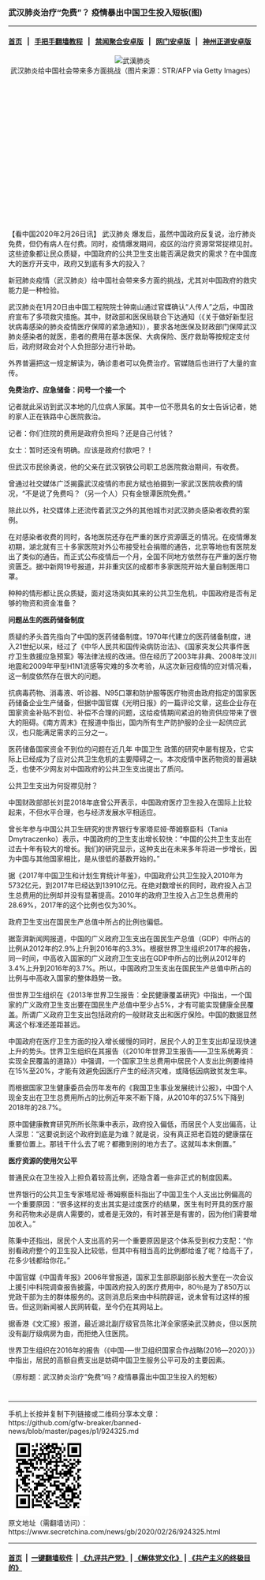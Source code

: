 ### 武汉肺炎治疗“免费”？ 疫情暴出中国卫生投入短板(图)
------------------------

#### [首页](https://github.com/gfw-breaker/banned-news/blob/master/README.md) &nbsp;&nbsp;|&nbsp;&nbsp; [手把手翻墙教程](https://github.com/gfw-breaker/guides/wiki) &nbsp;&nbsp;|&nbsp;&nbsp; [禁闻聚合安卓版](https://github.com/gfw-breaker/bn-android) &nbsp;&nbsp;|&nbsp;&nbsp; [网门安卓版](https://github.com/oGate2/oGate) &nbsp;&nbsp;|&nbsp;&nbsp; [神州正道安卓版](https://github.com/SzzdOgate/update) 



<div class="article_right" style="fone-color:#000">
 <p style="text-align: center;">
  <img alt="武漢肺炎" src="//img3.secretchina.com/pic/2020/2-26/p2635511a320336748-ss.jpg" style="height:337px; width:600px"/>
  <br>
   武汉肺炎给中国社会带来多方面挑战（图片来源：STR/AFP via Getty Images）
   <span id="hideid" name="hideid" style="color:red;display:none;">
    <span href="https://www.secretchina.com">
    </span>
   </span>
  </br>
 </p>
 <div id="txt-mid1-t21-2017">
  <ins class="adsbygoogle" data-ad-client="ca-pub-1276641434651360" data-ad-slot="2451032099" style="display:inline-block;width:336px;height:280px">
  </ins>
  <div id="SC-22xxx">
  </div>
 </div>
 <p>
  【看中国2020年2月26日讯】
  <span href="https://www.secretchina.com/news/gb/tag/武汉肺炎" target="_blank">
   武汉肺炎
  </span>
  爆发后，虽然中国政府反复说，治疗肺炎免费，但仍有病人在付费。同时，疫情爆发期间，疫区的治疗资源常常捉襟见肘。这些迹象都让民众质疑，中国政府的公共卫生支出能否满足救灾的需求？在中国庞大的医疗开支中，政府又到底有多大的投入？
  <span id="hideid" name="hideid" style="color:red;display:none;">
   <span href="https://www.secretchina.com">
   </span>
  </span>
 </p>
 <p>
  新冠肺炎疫情（武汉肺炎）给中国社会带来多方面的挑战，尤其对中国政府的救灾能力是一种检验。
 </p>
 <p>
  武汉肺炎在1月20日由中国工程院院士钟南山通过官媒确认“人传人”之后，中国政府宣布了多项救灾措施。其中，财政部和医保局联合下达通知（《关于做好新型冠状病毒感染的肺炎疫情医疗保障的紧急通知》），要求各地医保及财政部门保障武汉肺炎感染者的就医，患者的费用在基本医保、大病保险、医疗救助等按规定支付后，政府财政会对个人负担部分进行补助。
 </p>
 <p>
  外界普遍把这一规定解读为，确诊患者可以免费治疗。官媒随后也进行了大量的宣传。
 </p>
 <p>
  <strong>
   免费治疗、应急储备：问号一个接一个
  </strong>
 </p>
 <p>
  记者就此采访到武汉本地的几位病人家属。其中一位不愿具名的女士告诉记者，她的家人正在铁路中心医院救治。
 </p>
 <p>
  记者：你们住院的费用是政府负担吗？还是自己付钱？
 </p>
 <p>
  女士：暂时还没有明确。应该是政府付款吧？！
 </p>
 <p>
  但武汉市民徐勇说，他的父亲在武汉钢铁公司职工总医院救治期间，有收费。
 </p>
 <p>
  曾通过社交媒体广泛揭露武汉疫情的市民方斌也拍摄到一家武汉医院收费的情况，“不是说了免费吗？（另一个人）只有金银潭医院免费。”
 </p>
 <p>
  除此以外，社交媒体上还流传着武汉之外的其他城市对武汉肺炎感染者收费的案例。
 </p>
 <p>
  在对感染者收费的同时，各地医院还存在严重的医疗资源匮乏的情况。在疫情爆发初期，湖北就有三十多家医院对外公布接受社会捐赠的通告，北京等地也有医院发出了类似的通告。而正式公布疫情后一个月，全国不同地方依然存在严重的医疗物资匮乏。据中新网19号报道，并非重灾区的成都市多家医院开始大量自制医用口罩。
 </p>
 <p>
  种种的情形都让民众质疑，面对这场突如其来的公共卫生危机，中国政府是否有足够的物资和资金准备？
 </p>
 <p>
  <strong>
   问题丛生的医药储备制度
  </strong>
 </p>
 <p>
  质疑的矛头首先指向了中国的医药储备制度。1970年代建立的医药储备制度，进入21世纪以来，经过了《中华人民共和国传染病防治法》、《国家突发公共事件医疗卫生救援应急预案》等法律法规的改进。但在经历了2003年非典、2008年汶川地震和2009年甲型H1N1流感等灾难的多次考验，从这次新冠疫情的应对情况看，这一制度依然存在很大的问题。
 </p>
 <p>
  抗病毒药物、消毒液、听诊器、N95口罩和防护服等医疗物资由政府指定的国家医药储备企业生产储备，但据中国官媒《光明日报》的一篇评论文章，这些企业存在国家资金补贴不到位、补偿不合理的问题，这给疫情期间紧迫的物资供应带来了很大的阻碍。《南方周末》在报道中指出，国内所有生产防护服的企业一起供应武汉，也只能满足需求的三分之一。
 </p>
 <p>
  医药储备国家资金不到位的问题在近几年
  <span href="https://www.secretchina.com/news/gb/tag/中国卫生" target="_blank">
   中国卫生
  </span>
  政策的研究中屡有提及，它实际上已经成为了应对公共卫生危机的主要障碍之一。本次疫情中医药物资的普遍缺乏，也使不少网友对中国政府的公共卫生支出提出了质问。
 </p>
 <p>
  公共卫生支出为何捉襟见肘？
 </p>
 <center>
  <div style="max-width: 632px;height:180px; display: none; text-align: center; margin: 0 auto; overflow: hidden;overflow-x: hidden;">
   <div id="taboola-midarticle-thumbnails" style="max-width: 632px;height:180px;overflow: hidden;overflow-x: hidden;">
   </div>
  </div>
  <div>
   <ins class="adsbygoogle" data-ad-client="ca-pub-1276641434651360" data-ad-format="fluid" data-ad-layout="in-article" data-ad-slot="5164544770" style="display:block; text-align:center;">
   </ins>
  </div>
 </center>
 <p>
  中国财政部部长刘昆2018年底曾公开表示，中国政府医疗卫生投入在国际上比较起来，不但水平合理，也与经济发展水平相适应。
 </p>
 <p>
  曾长年参与中国公共卫生研究的世界银行专家塔尼娅·蒂姆察臣科（Tania Dmytraczenko）表示，中国政府的卫生支出增长较快：“中国的公共卫生支出在过去十年有较大的增长。我们的研究显示，这种支出在未来多年将进一步增长，因为中国与其他国家相比，是从很低的基数开始的。”
 </p>
 <p>
  据《2017年中国卫生和计划生育统计年鉴》，中国政府公共卫生投入2010年为5732亿元，到2017年已经达到13910亿元。在绝对数增长的同时，政府投入占卫生总费用的比例却并没有显著提高。2010年的政府卫生投入占卫生总费用的28.69%，2017年的这个比例也仅为30%。
 </p>
 <p>
  政府卫生支出在国民生产总值中所占的比例也偏低。
 </p>
 <p>
  据澎湃新闻网报道，中国的广义政府卫生支出在国民生产总值（GDP）中所占的比例从2012年的2.9%上升到2016年的3.3%。根据世界卫生组织2017年的报告，同一时间，中高收入国家的广义政府卫生支出在GDP中所占的比例从2012年的3.4%上升到2016年的3.7%。所以，中国政府卫生支出在国民生产总值中所占的比例与中高收入国家的整体趋势一致。
 </p>
 <p>
  但世界卫生组织在《2013年世界卫生报告：全民健康覆盖研究》中指出，一个国家的广义政府卫生支出要在国民生产总值中至少占5%，才有可能实现健康全民覆盖。所谓广义政府卫生支出包括政府的一般财政支出和医疗保险。中国的数据显然离这个标准还差距甚远。
 </p>
 <center>
  <ins class="adsbygoogle" data-ad-client="ca-pub-1276641434651360" data-ad-format="fluid" data-ad-layout="in-article" data-ad-slot="3646767294" style="display:block; text-align:center;">
  </ins>
 </center>
 <p>
  中国政府在医疗卫生方面的投入增长缓慢的同时，居民个人的卫生支出却呈现快速上升的势头。世界卫生组织在其报告（《2010年世界卫生报告——卫生系统筹资：实现全民覆盖的道路》）中强调，一个国家卫生总费用中居民个人支出比例要维持在15%至20%，才能有效避免因医疗产生的经济灾难，或降低因病致贫发生率。
 </p>
 <p>
  而根据国家卫生健康委员会历年发布的《我国卫生事业发展统计公报》，中国个人现金支出在卫生总费用所占的比例近年来不断下降，从2010年的37.5%下降到2018年的28.7%。
 </p>
 <p>
  原中国健康教育研究所所长陈秉中表示，政府投入偏低，而居民个人支出偏高，让人深思：“这要说到这个政府到底是为谁？就是说，没有真正把老百姓的健康摆在重要位置上。那钱干什么去了呢？都撒到别的地方去了。这就叫本末倒置。”
 </p>
 <p>
  <strong>
   医疗资源的使用欠公平
  </strong>
 </p>
 <p>
  普通民众在卫生投入上担负着较高比例，还隐含着一些非正式的制度因素。
 </p>
 <p>
  世界银行的公共卫生专家塔尼娅·蒂姆察臣科指出了中国卫生个人支出比例偏高的一个重要原因：“很多这样的支出其实是过度医疗的结果，医生有时开具的医疗服务和药物未必是病人需要的，或者是无效的，有时甚至是有害的，因为他们需要增加收入。”
 </p>
 <p>
  陈秉中还指出，居民个人支出高的另一个重要原因是这个体系受到权力支配：“你别看政府整个的卫生投入比较低，但其中有相当高的比例都给谁了呢？给高干了，花多少钱都给你花。”
 </p>
 <p>
  中国官媒《中国青年报》2006年曾报道，国家卫生部原副部长殷大奎在一次会议上援引中科院调查报告披露，中国政府投入的医疗费用中，80％是为了850万以党政干部为主的群体服务的。这则消息后来由中科院辟谣，说未曾有过这样的报告。但这则新闻被人民网转载，至今仍在其网站上。
 </p>
 <p>
  据香港《文汇报》报道，最近湖北副厅级官员陈北洋全家感染武汉肺炎，但以医院没有副厅级病房为由，而拒绝入住医院。
 </p>
 <p>
  世界卫生组织在2016年的报告（《中国-—世卫组织国家合作战略(2016―2020）》）中指出，居民的高额自费支出是妨碍中国卫生服务公平可及的主要因素。
 </p>
 <p>
 </p>
 <p>
  （原标题：武汉肺炎治疗“免费”吗？疫情暴露出中国卫生投入的短板）
  <center>
   <div>
    <div id="txt-mid2-t22-2017" style="display: block;  max-height: 351px;  overflow: hidden;">
     <div id="SC-21xxx">
     </div>
     <ins class="adsbygoogle" data-ad-client="ca-pub-1276641434651360" data-ad-format="auto" data-ad-slot="4301710469" data-full-width-responsive="true" style="display:block">
     </ins>
    </div>
   </div>
  </center>
  <div style="padding-top:12px;">
  </div>
 </p>
</div>

<hr/>
手机上长按并复制下列链接或二维码分享本文章：<br/>
https://github.com/gfw-breaker/banned-news/blob/master/pages/p1/924325.md <br/>
<a href='https://github.com/gfw-breaker/banned-news/blob/master/pages/p1/924325.md'><img src='https://github.com/gfw-breaker/banned-news/blob/master/pages/p1/924325.md.png'/></a> <br/>
原文地址（需翻墙访问）：https://www.secretchina.com/news/gb/2020/02/26/924325.html


------------------------
#### [首页](https://github.com/gfw-breaker/banned-news/blob/master/README.md) &nbsp;|&nbsp; [一键翻墙软件](https://github.com/gfw-breaker/nogfw/blob/master/README.md) &nbsp;| [《九评共产党》](https://github.com/gfw-breaker/9ping.md/blob/master/README.md#九评之一评共产党是什么) | [《解体党文化》](https://github.com/gfw-breaker/jtdwh.md/blob/master/README.md) | [《共产主义的终极目的》](https://github.com/gfw-breaker/gczydzjmd.md/blob/master/README.md)


<img src='http://gfw-breaker.win/banned-news/pages/p1/924325.md' width='0px' height='0px'/>
